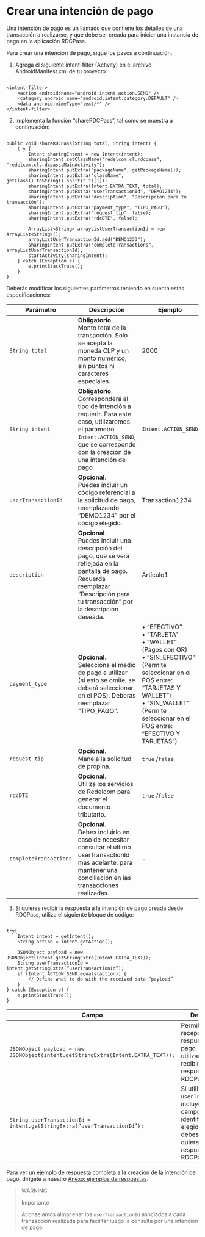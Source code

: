 # Crear una intención de pago

Una intención de pago es un llamado que contiene los detalles de una transacción a realizarse, y que debe ser creada para iniciar  una instancia de pago en la aplicación RDCPass.

Para crear una intención de pago, sigue los pasos a continuación.

1. Agrega el siguiente intent-filter (Activity) en el archivo AndroidManifest.xml de tu proyecto:

```android

<intent-filter> 
	<action android:name="android.intent.action.SEND" /> 
	<category android:name="android.intent.category.DEFAULT" /> 
	<data android:mimeType="text/*" /> 
</intent-filter>

```


2. Implementa la función “shareRDCPass”, tal como se muestra a continuación:

```android

public void shareRDCPass(String total, String intent) { 
	try { 
		Intent sharingIntent = new Intent(intent); 
		sharingIntent.setClassName("redelcom.cl.rdcpass", "redelcom.cl.rdcpass.MainActivity"); 
		sharingIntent.putExtra("packageName", getPackageName()); 
		sharingIntent.putExtra("className", getClass().toString().split(" ")[1]); 
		sharingIntent.putExtra(Intent.EXTRA_TEXT, total); 
		sharingIntent.putExtra("userTransactionId", "DEMO1234");
		sharingIntent.putExtra("description", "Descripcion para tu transacción");
		sharingIntent.putExtra("payment_type", "TIPO_PAGO");
		sharingIntent.putExtra("request_tip", false);
		sharingIntent.putExtra("rdcDTE", false);

		ArrayList<String> arrayListUserTransactionId = new ArrayList<String>(); 
		arrayListUserTransactionId.add("DEMO1233"); 
		sharingIntent.putExtra("completeTransactions", arrayListUserTransactionId);
		startActivity(sharingIntent); 
	} catch (Exception e) { 
		e.printStackTrace(); 
	} 
}

```

Deberás modificar los siguientes parámetros teniendo en cuenta estas especificaciones:


| Parámetro | Descripción | Ejemplo | Tipo |
|---|---|---|---|
| `String total` | **Obligatorio**. <br>Monto total de la transacción. Solo se acepta la moneda CLP  y un monto numérico, sin puntos  ni caracteres especiales.  | 2000 | String |
| `String intent` | **Obligatorio**. <br>Corresponderá al tipo de intención a requerir. Para este caso, utilizaremos el parámetro `Intent.ACTION_SEND`, que se corresponde con la creación de una intención de pago. | `Intent.ACTION_SEND` | String |
| `userTransactionId` | **Opcional**. <br>Puedes incluir un código referencial a la solicitud de pago, reemplazando “DEMO1234” por el código elegido. | Transaction1234 | Alfanumérico |
| `description` | **Opcional**. <br>Puedes incluir una descripción del pago, que se verá reflejada en la pantalla de pago. Recuerda reemplazar “Descripción para tu transacción” por la descripción deseada. | Artículo1 | Alfanumérico |
| `payment_type`  | **Opcional**. <br>Selecciona el medio de pago a utilizar (si esto se omite, se deberá seleccionar en el POS). Deberás reemplazar “TIPO_PAGO”. | • “EFECTIVO” <br>• “TARJETA” <br>• “WALLET” (Pagos con QR) <br>• “SIN_EFECTIVO” (Permite seleccionar en el POS entre: “TARJETAS Y WALLET”) <br>• “SIN_WALLET” (Permite seleccionar en el POS entre: “EFECTIVO Y TARJETAS”)  | Alfanumérico |
| `request_tip` | **Opcional**. <br>Maneja la solicitud de propina. | `true` /`false` | Booleano. Por defecto, false. |
| `rdcDTE` | **Opcional**. <br>Utiliza los servicios de Redelcom para generar el documento tributario. | `true` /`false` | Booleano. Por defecto, false. |
| `completeTransactions` | **Opcional**. <br>Debes incluirlo en caso de necesitar consultar el último userTransactionId más adelante, para mantener una conciliación en las transacciones realizadas. | - | Alfanumérico |

3. Si quieres recibir la respuesta a la intención de pago creada desde RDCPass, utiliza el siguiente bloque de código:

```android

try{ 
	Intent intent = getIntent(); 
	String action = intent.getAction(); 

	JSONObject payload = new JSONObject(intent.getStringExtra(Intent.EXTRA_TEXT)); 
	String userTransactionId = intent.getStringExtra(“userTransactionId”); 
	if (Intent.ACTION_SEND.equals(action)) { 
		// Define what to do with the received data “payload” 
	} 
} catch (Exception e) { 
	e.printStackTrace(); 
} 

```


| Campo  | Descripción |
|---|---|
| `JSONObject payload = new JSONObject(intent.getStringExtra(Intent.EXTRA_TEXT));` | Permite recepcionar la respuesta del pago. Sólo debes utilizarlo si quieres recibir la respuesta de RDCPass. |
| `String userTransactionId = intent.getStringExtra(“userTransactionId”);` | Si utilizaste un `userTransactionId`, incluye este campo y el identificador elegido. Sólo debes utilizarlo si quieres recibir la respuesta de RDCPass. |

Para ver un ejemplo de respuesta completa a la creación de la intención de pago, dirígete a nuestro [Anexo: ejemplos de respuestas](/developers/es/docs/redelcom/additional-content/response-examples).

> WARNING 
> 
> Importante 
>
> Aconsejamos almacenar los `userTransactionId` asociados a cada transacción realizada para facilitar luego la consulta por una intención de pago.